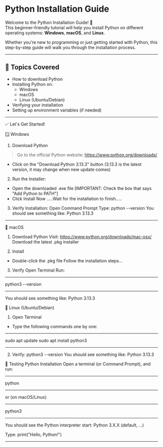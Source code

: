 # Python Installation Guide

Welcome to the Python Installation Guide! 🐍  
This beginner-friendly tutorial will help you install Python on different operating systems: **Windows**, **macOS**, and **Linux**.  

Whether you're new to programming or just getting started with Python, this step-by-step guide will walk you through the installation process.

---------------------------------------------------------------------------------------------------------------------------------------

## 📌 Topics Covered

- How to download Python
- Installing Python on:
  - Windows
  - macOS
  - Linux (Ubuntu/Debian)
- Verifying your installation
- Setting up environment variables (if needed)

---------------------------------------------------------------------------------------------------------------------------------------

✅ Let's Get Started!

🪟 Windows
1. Download Python
> Go to the official Python website: https://www.python.org/downloads/
* Click on the "Download Python 3.13.3" button (3.13.3 is the latest version, it may change when new update comes)

2. Run the Installer:
* Open the downloaded .exe file
[IMPORTANT: Check the box that says "Add Python to PATH"]
* Click Install Now
.....Wait for the installation to finish.....

3. Verify Installation:
Open Command Prompt
Type:
python --version
You should see something like: Python 3.13.3

---------------------------------------------------------------------------------------------------------------------------------------

🍏 macOS
1. Download Python
Visit: https://www.python.org/downloads/mac-osx/
Download the latest .pkg installer

2. Install
* Double-click the .pkg file
Follow the installation steps...

3. Verify
Open Terminal
Run:
__________________
python3 --version
__________________
You should see something like: Python 3.13.3

🐧 Linux (Ubuntu/Debian)
1. Open Terminal
* Type the following commands one by one:
_________________________
sudo apt update
sudo apt install python3
_________________________
2. Verify:
python3 --version
You should see something like: Python 3.13.3

🧪 Testing Python Installation
Open a terminal (or Command Prompt), and run:
_______
python
_______
or (on macOS/Linux)
________
python3
________
You should see the Python interpreter start:
Python 3.X.X (default, ...)
>>> 

Type:
print("Hello, Python!")

---------------------------------------------------------------------------------------------------------------------------------------
